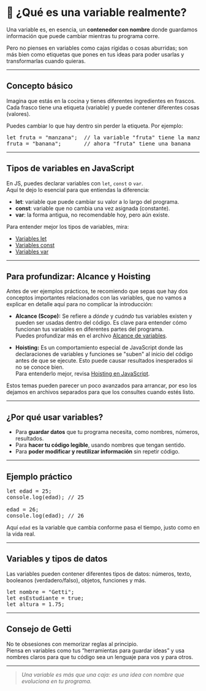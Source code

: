# 🧩 ¿Qué es una variable realmente?

Una variable es, en esencia, un **contenedor con nombre** donde guardamos información que puede cambiar mientras tu programa corre.

Pero no pienses en variables como cajas rígidas o cosas aburridas; son más bien como etiquetas que pones en tus ideas para poder usarlas y transformarlas cuando quieras.

---

## Concepto básico

Imagina que estás en la cocina y tienes diferentes ingredientes en frascos.  
Cada frasco tiene una etiqueta (variable) y puede contener diferentes cosas (valores).  

Puedes cambiar lo que hay dentro sin perder la etiqueta. Por ejemplo:

<pre>
let fruta = "manzana";  // la variable "fruta" tiene la manzana
fruta = "banana";       // ahora "fruta" tiene una banana
</pre>

---

## Tipos de variables en JavaScript

En JS, puedes declarar variables con `let`, `const` o `var`.  
Aquí te dejo lo esencial para que entiendas la diferencia:

- **let**: variable que puede cambiar su valor a lo largo del programa.  
- **const**: variable que no cambia una vez asignada (constante).  
- **var**: la forma antigua, no recomendable hoy, pero aún existe.

Para entender mejor los tipos de variables, mira:  
- [Variables let](let.md)  
- [Variables const](const.md)  
- [Variables var](var.md)

---

## Para profundizar: Alcance y Hoisting

Antes de ver ejemplos prácticos, te recomiendo que sepas que hay dos conceptos importantes relacionados con las variables, que no vamos a explicar en detalle aquí para no complicar la introducción:

- **Alcance (Scope):** Se refiere a *dónde* y *cuándo* tus variables existen y pueden ser usadas dentro del código. Es clave para entender cómo funcionan tus variables en diferentes partes del programa.  
  Puedes profundizar más en el archivo [Alcance de variables](scope.md).

- **Hoisting:** Es un comportamiento especial de JavaScript donde las declaraciones de variables y funciones se "suben" al inicio del código antes de que se ejecute. Esto puede causar resultados inesperados si no se conoce bien.  
  Para entenderlo mejor, revisa [Hoisting en JavaScript](hoisting.md).

Estos temas pueden parecer un poco avanzados para arrancar, por eso los dejamos en archivos separados para que los consultes cuando estés listo.

---

## ¿Por qué usar variables?

- Para **guardar datos** que tu programa necesita, como nombres, números, resultados.  
- Para **hacer tu código legible**, usando nombres que tengan sentido.  
- Para **poder modificar y reutilizar información** sin repetir código.

---

## Ejemplo práctico

<pre>
let edad = 25;
console.log(edad); // 25

edad = 26;
console.log(edad); // 26
</pre>

Aquí `edad` es la variable que cambia conforme pasa el tiempo, justo como en la vida real.

---

## Variables y tipos de datos

Las variables pueden contener diferentes tipos de datos: números, texto, booleanos (verdadero/falso), objetos, funciones y más.

<pre>
let nombre = "Getti";
let esEstudiante = true;
let altura = 1.75;
</pre>

---

## Consejo de Getti

No te obsesiones con memorizar reglas al principio.  
Piensa en variables como tus “herramientas para guardar ideas” y usa nombres claros para que tu código sea un lenguaje para vos y para otros.

---

> _Una variable es más que una caja: es una idea con nombre que evoluciona en tu programa._
